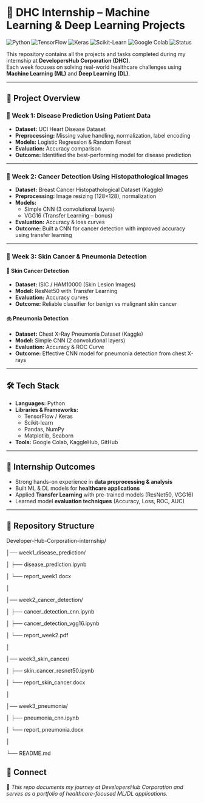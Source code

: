 # 🌟 DHC Internship – Machine Learning & Deep Learning Projects  

![Python](https://img.shields.io/badge/Python-3.9+-blue.svg)
![TensorFlow](https://img.shields.io/badge/TensorFlow-2.x-orange.svg)
![Keras](https://img.shields.io/badge/Keras-DeepLearning-red.svg)
![Scikit-Learn](https://img.shields.io/badge/ScikitLearn-ML-yellow.svg)
![Google Colab](https://img.shields.io/badge/Google-Colab-brightgreen.svg)
![Status](https://img.shields.io/badge/Internship-DHC-success.svg)

This repository contains all the projects and tasks completed during my internship at **DevelopersHub Corporation (DHC)**.  
Each week focuses on solving real-world healthcare challenges using **Machine Learning (ML)** and **Deep Learning (DL)**.  

---

## 📂 Project Overview  

### 🔹 Week 1: Disease Prediction Using Patient Data  
- **Dataset:** UCI Heart Disease Dataset  
- **Preprocessing:** Missing value handling, normalization, label encoding  
- **Models:** Logistic Regression & Random Forest  
- **Evaluation:** Accuracy comparison  
- **Outcome:** Identified the best-performing model for disease prediction  

---

### 🔹 Week 2: Cancer Detection Using Histopathological Images  
- **Dataset:** Breast Cancer Histopathological Dataset (Kaggle)  
- **Preprocessing:** Image resizing (128×128), normalization  
- **Models:**  
  - Simple CNN (3 convolutional layers)  
  - VGG16 (Transfer Learning – bonus)  
- **Evaluation:** Accuracy & loss curves  
- **Outcome:** Built a CNN for cancer detection with improved accuracy using transfer learning  

---

### 🔹 Week 3: Skin Cancer & Pneumonia Detection  

#### 🧴 Skin Cancer Detection  
- **Dataset:** ISIC / HAM10000 (Skin Lesion Images)  
- **Model:** ResNet50 with Transfer Learning  
- **Evaluation:** Accuracy curves  
- **Outcome:** Reliable classifier for benign vs malignant skin cancer  

#### 🫁 Pneumonia Detection  
- **Dataset:** Chest X-Ray Pneumonia Dataset (Kaggle)  
- **Model:** Simple CNN (2 convolutional layers)  
- **Evaluation:** Accuracy & ROC Curve  
- **Outcome:** Effective CNN model for pneumonia detection from chest X-rays  

---

## 🛠️ Tech Stack  
- **Languages:** Python  
- **Libraries & Frameworks:**  
  - TensorFlow / Keras  
  - Scikit-learn  
  - Pandas, NumPy  
  - Matplotlib, Seaborn  
- **Tools:** Google Colab, KaggleHub, GitHub  

---

## 🚀 Internship Outcomes  
- Strong hands-on experience in **data preprocessing & analysis**  
- Built ML & DL models for **healthcare applications**  
- Applied **Transfer Learning** with pre-trained models (ResNet50, VGG16)  
- Learned model **evaluation techniques** (Accuracy, Loss, ROC, AUC)  

---

## 📌 Repository Structure

Developer-Hub-Corporation-internship/

│── week1_disease_prediction/

│ ├── disease_prediction.ipynb

│ └── report_week1.docx

│

│── week2_cancer_detection/

│ ├── cancer_detection_cnn.ipynb

│ ├── cancer_detection_vgg16.ipynb

│ └── report_week2.pdf

│

│── week3_skin_cancer/

│ ├── skin_cancer_resnet50.ipynb

│ └── report_skin_cancer.docx

│

│── week3_pneumonia/

│ ├── pneumonia_cnn.ipynb

│ └── report_pneumonia.docx

│

└── README.md



## 🤝 Connect  
🔗 *This repo documents my journey at DevelopersHub Corporation and serves as a portfolio of healthcare-focused ML/DL applications.*  
